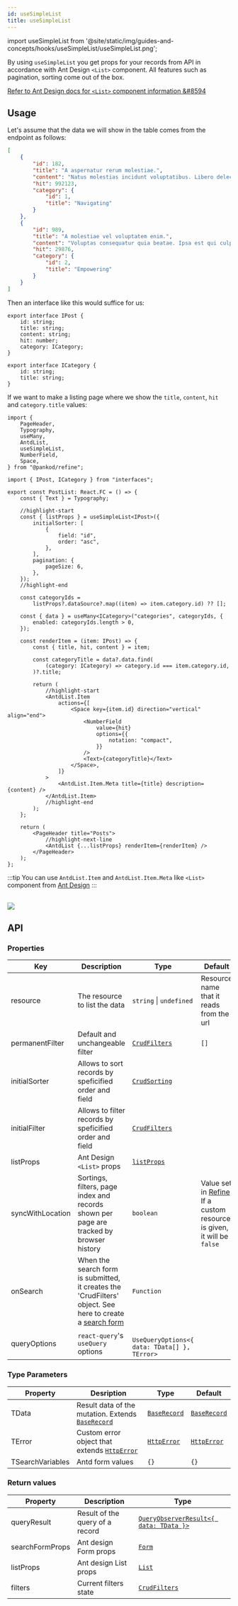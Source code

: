 ```yaml
---
id: useSimpleList
title: useSimpleList
---
```


import useSimpleList from '@site/static/img/guides-and-concepts/hooks/useSimpleList/useSimpleList.png';

By using `useSimpleList` you get props for your records from API in accordance with Ant Design `<List>` component. All features such as pagination, sorting come out of the box.

[Refer to Ant Design docs for `<List>` component information &#8594][Header]

## Usage

Let's assume that the data we will show in the table comes from the endpoint as follows:

```json title="https://api.fake-rest.refine.dev/posts"
[
    {
        "id": 182,
        "title": "A aspernatur rerum molestiae.",
        "content": "Natus molestias incidunt voluptatibus. Libero delectus facilis...",
        "hit": 992123,
        "category": {
            "id": 1,
            "title": "Navigating"
        }
    },
    {
        "id": 989,
        "title": "A molestiae vel voluptatem enim.",
        "content": "Voluptas consequatur quia beatae. Ipsa est qui culpa deleniti...",
        "hit": 29876,
        "category": {
            "id": 2,
            "title": "Empowering"
        }
    }
]
```

Then an interface like this would suffice for us:

```tsx title="/src/interfaces/index.d.ts"
export interface IPost {
    id: string;
    title: string;
    content: string;
    hit: number;
    category: ICategory;
}

export interface ICategory {
    id: string;
    title: string;
}
```

If we want to make a listing page where we show the `title`, `content`, `hit` and `category.title` values:

```tsx
import {
    PageHeader,
    Typography,
    useMany,
    AntdList,
    useSimpleList,
    NumberField,
    Space,
} from "@pankod/refine";

import { IPost, ICategory } from "interfaces";

export const PostList: React.FC = () => {
    const { Text } = Typography;

    //highlight-start
    const { listProps } = useSimpleList<IPost>({
        initialSorter: [
            {
                field: "id",
                order: "asc",
            },
        ],
        pagination: {
            pageSize: 6,
        },
    });
    //highlight-end

    const categoryIds =
        listProps?.dataSource?.map((item) => item.category.id) ?? [];

    const { data } = useMany<ICategory>("categories", categoryIds, {
        enabled: categoryIds.length > 0,
    });

    const renderItem = (item: IPost) => {
        const { title, hit, content } = item;

        const categoryTitle = data?.data.find(
            (category: ICategory) => category.id === item.category.id,
        )?.title;

        return (
            //highlight-start
            <AntdList.Item
                actions={[
                    <Space key={item.id} direction="vertical" align="end">
                        <NumberField
                            value={hit}
                            options={{
                                notation: "compact",
                            }}
                        />
                        <Text>{categoryTitle}</Text>
                    </Space>,
                ]}
            >
                <AntdList.Item.Meta title={title} description={content} />
            </AntdList.Item>
            //highlight-end
        );
    };

    return (
        <PageHeader title="Posts">
            //highlight-next-line
            <AntdList {...listProps} renderItem={renderItem} />
        </PageHeader>
    );
};
```

:::tip
You can use `AntdList.Item` and `AntdList.Item.Meta` like `<List>` component from [Ant Design][List]
:::

<br/>
<div style={{textAlign: "center"}}>
    <img src={useSimpleList} />
</div>

## API

### Properties

| Key              | Description                                                                                                             | Type                                          | Default                                                                              |
| ---------------- | ----------------------------------------------------------------------------------------------------------------------- | --------------------------------------------- | ------------------------------------------------------------------------------------ |
| resource         | The resource to list the data                                                                                           | `string` \| `undefined`                       | Resource name that it reads from the url                                             |
| permanentFilter  | Default and unchangeable filter                                                                                         | [`CrudFilters`][CrudFilters]                  | `[]`                                                                                 |
| initialSorter    | Allows to sort records by speficified order and field                                                                   | [`CrudSorting`][CrudSorting]                  |                                                                                      |
| initialFilter    | Allows to filter records by speficified order and field                                                                 | [`CrudFilters`][CrudFilters]                  |                                                                                      |
| listProps        | Ant Design `<List>` props                                                                                               | [`listProps`][List]                           |                                                                                      |
| syncWithLocation | Sortings, filters, page index and records shown per page are tracked by browser history                                 | `boolean`                                     | Value set in [Refine][Refine swl]. If a custom resource is given, it will be `false` |
| onSearch         | When the search form is submitted, it creates the 'CrudFilters' object. See here to create a [search form][List Search] | `Function`                                    |                                                                                      |
| queryOptions     | `react-query`'s `useQuery` options                                                                                      | ` UseQueryOptions<{ data: TData[] }, TError>` |

### Type Parameters

| Property         | Desription                                                      | Type                       | Default                    |
| ---------------- | --------------------------------------------------------------- | -------------------------- | -------------------------- |
| TData            | Result data of the mutation. Extends [`BaseRecord`][BaseRecord] | [`BaseRecord`][BaseRecord] | [`BaseRecord`][BaseRecord] |
| TError           | Custom error object that extends [`HttpError`][HttpError]       | [`HttpError`][HttpError]   | [`HttpError`][HttpError]   |
| TSearchVariables | Antd form values                                                | `{}`                       | `{}`                       |

### Return values

| Property        | Description                     | Type                                               |
| --------------- | ------------------------------- | -------------------------------------------------- |
| queryResult     | Result of the query of a record | [`QueryObserverResult<{ data: TData }>`][useQuery] |
| searchFormProps | Ant design Form props           | [`Form`][Form]                                     |
| listProps       | Ant design List props           | [`List`][List]                                     |
| filters         | Current filters state           | [`CrudFilters`][CrudFilters]                       |

[CrudFilters]: /api-references/interfaces.md#crudfilters
[CrudSorting]: /api-references/interfaces.md#crudsorting
[Form]: https://ant.design/components/form/#API
[List]: https://ant.design/components/list/#API
[useQuery]: https://react-query.tanstack.com/reference/useQuery
[List Search]: /guides-and-concepts/search/list-search.md
[BaseRecord]: /api-references/interfaces.md#baserecord
[HttpError]: /api-references/interfaces.md#httperror
[Header]: https://ant.design/components/list/#header
[Refine swl]: /api-references/components/refine-config.md#syncwithlocation
